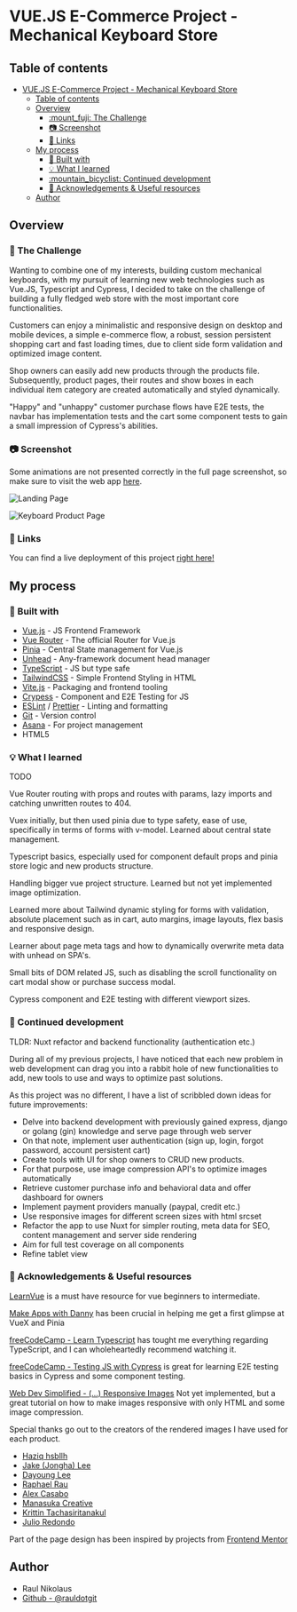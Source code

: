 # VUE.JS E-Commerce Project - Mechanical Keyboard Store

## Table of contents

- [VUE.JS E-Commerce Project - Mechanical Keyboard Store](#vuejs-e-commerce-project---mechanical-keyboard-store)
  - [Table of contents](#table-of-contents)
  - [Overview](#overview)
    - [:mount\_fuji: The Challenge](#mount_fuji-the-challenge)
    - [:camera: Screenshot](#camera-screenshot)
    - [:link: Links](#link-links)
  - [My process](#my-process)
    - [:wrench: Built with](#wrench-built-with)
    - [:bulb: What I learned](#bulb-what-i-learned)
    - [:mountain\_bicyclist: Continued development](#mountain_bicyclist-continued-development)
    - [:cake: Acknowledgements \& Useful resources](#cake-acknowledgements--useful-resources)
  - [Author](#author)


## Overview

### :mount_fuji: The Challenge

Wanting to combine one of my interests, building custom mechanical keyboards, with my pursuit of learning new web technologies such as Vue.JS, Typescript and Cypress, I decided to take on the challenge of building a fully fledged web store with the most important core functionalities.

Customers can enjoy a minimalistic and responsive design on desktop and mobile devices, a simple e-commerce flow, a robust, session persistent shopping cart and fast loading times, due to client side form validation and optimized image content.

Shop owners can easily add new products through the products file. Subsequently, product pages, their routes and show boxes in each individual item category are created automatically and styled dynamically.

"Happy" and "unhappy" customer purchase flows have E2E tests, the navbar has implementation tests and the cart some component tests to gain a small impression of Cypress's abilities. 

### :camera: Screenshot

Some animations are not presented correctly in the full page screenshot, so make sure to visit the web app [here](https://e-commerce-store-amber-zeta.vercel.app/).

![Landing Page](./screenshots/e-commerce-store-amber-zeta.vercel.app_(1080p).png)

![Keyboard Product Page](./screenshots/e-commerce-store-amber-zeta.vercel.app_keyboards_0(1080p).png)

### :link: Links

You can find a live deployment of this project [right here!](https://e-commerce-store-amber-zeta.vercel.app/)

## My process

### :wrench: Built with

- [Vue.js](https://vuejs.org/) - JS Frontend Framework
- [Vue Router](https://router.vuejs.org/) - The official Router for Vue.js
- [Pinia](https://pinia.vuejs.org/) - Central State management for Vue.js
- [Unhead](https://unhead.unjs.io/) - Any-framework document head manager
- [TypeScript](https://www.typescriptlang.org/) - JS but type safe
- [TailwindCSS](https://tailwindcss.com/) - Simple Frontend Styling in HTML
- [Vite.js](https://vitejs.dev/) - Packaging and frontend tooling
- [Crypess](https://www.cypress.io/) - Component and E2E Testing for JS
- [ESLint](https://eslint.org/) / [Prettier](https://prettier.io/) - Linting and formatting
- [Git](https://git-scm.com/) - Version control
- [Asana](https://app.asana.com/) - For project management
- HTML5

### :bulb: What I learned

TODO

Vue Router routing with props and routes with params, lazy imports and catching unwritten routes to 404. 

Vuex initially, but then used pinia due to type safety, ease of use, specifically in terms of forms with v-model. Learned about central state management.

Typescript basics, especially used for component default props and pinia store logic and new products structure.

Handling bigger vue project structure.
Learned but not yet implemented image optimization.

Learned more about Tailwind dynamic styling for forms with validation, absolute placement such as in cart, auto margins, image layouts, flex basis and responsive design.

Learner about page meta tags and how to dynamically overwrite meta data with unhead on SPA's.

Small bits of DOM related JS, such as disabling the scroll functionality on cart modal show or purchase success modal.

Cypress component and E2E testing with different viewport sizes.

### :mountain_bicyclist: Continued development

TLDR: Nuxt refactor and backend functionality (authentication etc.)

During all of my previous projects, I have noticed that each new problem in web development can drag you into a rabbit hole of new functionalities to add, new tools to use and ways to optimize past solutions.

As this project was no different, I have a list of scribbled down ideas for future improvements:

- Delve into backend development with previously gained express, django or golang (gin) knowledge and serve page through web server
- On that note, implement user authentication (sign up, login, forgot password, account persistent cart)
- Create tools with UI for shop owners to CRUD new products.
- For that purpose, use image compression API's to optimize images automatically
- Retrieve customer purchase info and behavioral data and offer dashboard for owners
- Implement payment providers manually (paypal, credit etc.)
- Use responsive images for different screen sizes with html srcset
- Refactor the app to use Nuxt for simpler routing, meta data for SEO, content management and server side rendering
- Aim for full test coverage on all components
- Refine tablet view  

### :cake: Acknowledgements & Useful resources

[LearnVue](https://www.youtube.com/@LearnVue) is a must have resource for vue beginners to intermediate.

[Make Apps with Danny](https://www.youtube.com/watch?v=JGC7aAC-3y8&t=1423s) has been crucial in helping me get a first glimpse at VueX and Pinia

[freeCodeCamp - Learn Typescript](https://www.youtube.com/watch?v=30LWjhZzg50) has tought me everything regarding TypeScript, and I can wholeheartedly recommend watching it.

[freeCodeCamp - Testing JS with Cypress](https://www.youtube.com/watch?v=u8vMu7viCm8&t=7880s) is great for learning E2E testing basics in Cypress and some component testing.

[Web Dev Simplified - (...) Responsive Images](https://www.youtube.com/watch?v=fp9eVtkQ4EA&t=679s) Not yet implemented, but a great tutorial on how to make images responsive with only HTML and some image compression.

Special thanks go out to the creators of the rendered images I have used for each product.

- [Haziq hsbllh](https://www.behance.net/haziqhsbllh)
- [Jake (Jongha) Lee](https://www.behance.net/jake_acasso)
- [Dayoung Lee](https://www.behance.net/poiiu83229f5)
- [Raphael Rau](https://www.behance.net/Silverwing-VFX)
- [Alex Casabo](https://www.behance.net/alexcasabo)
- [Manasuka Creative](https://www.behance.net/manasukcreativ)
- [Krittin Tachasiritanakul](https://www.behance.net/Febust)
- [Julio Redondo](https://www.behance.net/julio_redondo)

Part of the page design has been inspired by projects from [Frontend Mentor](https://www.frontendmentor.io/)

## Author

- Raul Nikolaus
- [Github - @rauldotgit](https://github.com/rauldotgit)
